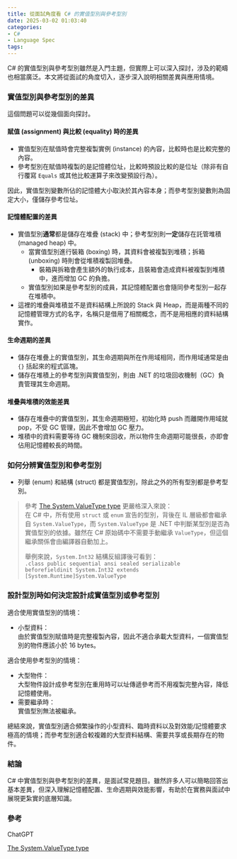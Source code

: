 ```yaml
---
title: 從面試角度看 C# 的實值型別與參考型別
date: 2025-03-02 01:03:40
categories:
- C#
- Language Spec
tags:
---
```


C# 的實值型別與參考型別雖然是入門主題，但實際上可以深入探討，涉及的範疇也相當廣泛。本文將從面試的角度切入，逐步深入說明相關差異與應用情境。

<!--more-->

### 實值型別與參考型別的差異
這個問題可以從幾個面向探討。  

#### 賦值 (assignment) 與比較 (equality) 時的差異
+ 實值型別在賦值時會完整複製實例 (instance) 的內容，比較時也是比較完整的內容。
+ 參考型別在賦值時複製的是記憶體位址，比較時預設比較的是位址（除非有自行覆寫 `Equals` 或其他比較運算子來改變預設行為）。  

因此，實值型別變數所佔的記憶體大小取決於其內容本身；而參考型別變數則為固定大小，僅儲存參考位址。

#### 記憶體配置的差異
+ 實值型別**通常**都是儲存在堆疊 (stack) 中；參考型別則**一定**儲存在託管堆積 (managed heap) 中。
  - 當實值型別進行裝箱 (boxing) 時，其資料會被複製到堆積；拆箱 (unboxing) 時則會從堆積複製回堆疊。
    * 裝箱與拆箱會產生額外的執行成本，且裝箱會造成資料被複製到堆積中，進而增加 GC 的負擔。
  - 實值型別如果是參考型別的成員，其記憶體配置也會隨同參考型別一起存在堆積中。
+ 這裡的堆疊與堆積並不是資料結構上所說的 Stack 與 Heap，而是兩種不同的記憶體管理方式的名字，名稱只是借用了相關概念，而不是用相應的資料結構實作。

#### 生命週期的差異
+ 儲存在堆疊上的實值型別，其生命週期與所在作用域相同，而作用域通常是由 `{}` 括起來的程式區塊。
+ 儲存在堆積上的參考型別與實值型別，則由 .NET 的垃圾回收機制（GC）負責管理其生命週期。

#### 堆疊與堆積的效能差異
+ 儲存在堆疊中的實值型別，其生命週期極短，初始化時 push 而離開作用域就 pop，不受 GC 管理，因此不會增加 GC 壓力。
+ 堆積中的資料需要等待 GC 機制來回收，所以物件生命週期可能很長，亦即會佔用記憶體較長的時間。

### 如何分辨實值型別和參考型別
+ 列舉 (enum) 和結構 (struct) 都是實值型別，除此之外的所有型別都是參考型別。

> 參考 [The System.ValueType type](https://learn.microsoft.com/en-us/dotnet/csharp/language-reference/language-specification/types#832-the-systemvaluetype-type) 更嚴格深入來說：  
> 在 C# 中，所有使用 `struct` 或 `enum` 宣告的型別，背後在 IL 層級都會繼承自 `System.ValueType`，而 `System.ValueType` 是 .NET 中判斷某型別是否為實值型別的依據。雖然在 C# 原始碼中不需要手動繼承 `ValueType`，但這個繼承關係會由編譯器自動加上。
>
> 舉例來說，`System.Int32` 結構反組譯後可看到：  
> `.class public sequential ansi sealed serializable beforefieldinit System.Int32 extends [System.Runtime]System.ValueType`
>

### 設計型別時如何決定設計成實值型別或參考型別
適合使用實值型別的情境：
+ 小型資料：  
  由於實值型別賦值時是完整複製內容，因此不適合承載大型資料，一個實值型別的物件應該小於 16 bytes。

適合使用參考型別的情境：  
+ 大型物件：  
  大型物件設計成參考型別在重用時可以址傳遞參考而不用複製完整內容，降低記憶體使用。
+ 需要繼承時：  
  實值型別無法被繼承。

總結來說，實值型別適合頻繁操作的小型資料、臨時資料以及對效能/記憶體要求極高的情境；而參考型別適合較複雜的大型資料結構、需要共享或長期存在的物件。

### 結論
C# 中實值型別與參考型別的差異，是面試常見題目。雖然許多人可以簡略回答出基本差異，但深入理解記憶體配置、生命週期與效能影響，有助於在實務與面試中展現更紮實的底層知識。

### 參考
ChatGPT

[The System.ValueType type](https://learn.microsoft.com/en-us/dotnet/csharp/language-reference/language-specification/types#832-the-systemvaluetype-type)